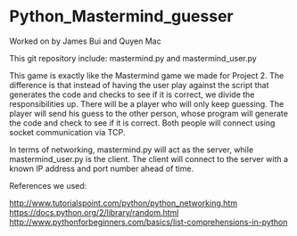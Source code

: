 # Python_Mastermind_guesser

Worked on by James Bui and Quyen Mac

This git repository include: mastermind.py and mastermind_user.py

This game is exactly like the Mastermind game we made for Project 2. The difference is that instead of having the user play against the script that generates the code and checks to see if it is correct, we divide the responsibilities up. There will be a player who will only keep guessing. The player will send his guess to the other person, whose program will generate the code and check to see if it is correct. Both people will connect using socket communication via TCP. 

In terms of networking, mastermind.py will act as the server, while mastermind_user.py is the client. The client will connect to the server with a known IP address and port number ahead of time. 

References we used:

http://www.tutorialspoint.com/python/python_networking.htm
https://docs.python.org/2/library/random.html
http://www.pythonforbeginners.com/basics/list-comprehensions-in-python

